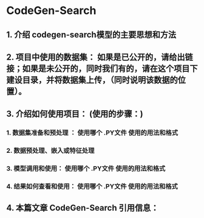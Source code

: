 # CodeGen-Search

## 1. 介绍 codegen-search模型的主要思想和方法

## 2. 项目中使用的数据集： 如果是已公开的，请给出链接；如果是未公开的，同时我们有的，请在这个项目下建设目录，并将数据集上传，（同时说明该数据的位置）。


## 3. 介绍如何使用项目：  (使用的步骤：)
### 1. 数据集准备和预处理 ： 使用哪个 .PY文件  使用的用法和格式  
### 2. 数据预处理、嵌入或特征处理
### 3. 模型调用和使用： 使用哪个 .PY文件  使用的用法和格式 
### 4. 结果如何查看和使用：  使用哪个 .PY文件  使用的用法和格式 
    
    
 ## 4. 本篇文章 CodeGen-Search  引用信息：
 
 


